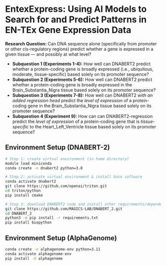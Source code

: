 # EntexExpress: Using AI Models to Search for and Predict Patterns in EN-TEx Gene Expression Data

**Research Question:** Can DNA sequence alone (specifically from promoter or other cis-regulatory regions) predict whether a gene is expressed in a given tissue — and possibly at what level?

- **Subquestion 1 (Experiments 1-4):** How well can DNABERT2 predict whether a protein-coding gene is broadly expressed (i.e., ubiquitous, moderate, tissue-specific) based solely on its promoter sequence?
- **Subquestion 2 (Experiments 5-6):** How well can DNABERT2 predict whether a protein-coding gene is broadly expressed in the Brain_Substantia_Nigra tissue based solely on its promoter sequence?
- **Subquestion 3 (Experiments 7-8):** How well can DNABERT2 *with an added regression head* predict the *level of expression* of a protein-coding gene in the Brain_Substantia_Nigra tissue based solely on its promoter sequence?
- **Subquestion 4 (Experiment 9):** How can can DNABERT2-regression predict the *level of expression* of a protein-coding gene that is *tissue-specific* to the Heart_Left_Ventricle tissue based solely on its promoter sequence?

## Environment Setup (DNABERT-2)

```bash
# Step 1: create virtual environment (in home directory)
module load miniconda
conda create -n dnabert2 python=3.8

# Step 2: activate virtual environment & install base software
conda activate dnabert2
git clone https://github.com/openai/triton.git
cd triton/python
pip install cmake

# Step 3: download DNABERT2 code and install other requirements/dependencies (back in home directory)
git clone https://github.com/MAGICS-LAB/DNABERT_2.git
cd DNABERT_2
python3 -m pip install -r requirements.txt
pip install biopython
```

## Environment Setup (AlphaGenome)

```bash
conda create -n alphagenome-env python=3.11
conda activate alphagenome-env
pip install -U alphagenome
```
